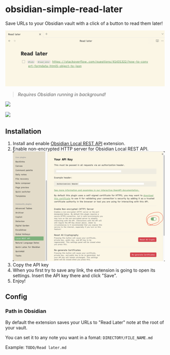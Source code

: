 # obsidian-simple-read-later

Save URLs to your Obsidian vault with a click of a button to read them later!

![](./pics/ext_res.png)

> *Requires Obsidian running in background!*

[![](https://img.shields.io/chrome-web-store/v/fnahmopebdcdngkmejdodljgccofeigl
)](https://chromewebstore.google.com/detail/obsidian-simple-read-late/fnahmopebdcdngkmejdodljgccofeigl)

[![](https://img.shields.io/badge/firefox-1.0.0-blue)](https://addons.mozilla.org/en-US/firefox/addon/obsidian-simple-read-later/)

## Installation

1. Install and enable [Obsidian Local REST API](https://github.com/coddingtonbear/obsidian-local-rest-api) extension.
2. Enable non-encrypted HTTP server for Obsidian Local REST API.
    ![](./pics/ext_local_rest_config.png)
3. Copy the API key
4. When you first try to save any link, the extension is going to open its settings. Insert the API key there and click "Save".
5. Enjoy!

## Config

### Path in Obsidian

By default the extension saves your URLs to "Read Later" note at the root of your vault. 

You can set it to any note you want in a fomat: `DIRECTORY/FILE_NAME.md`

Example: `TODO/Read later.md`
